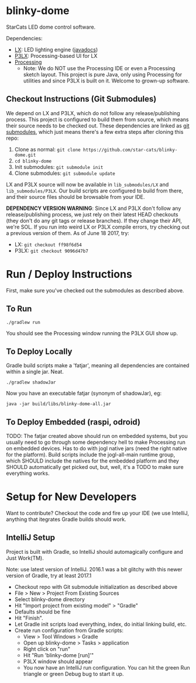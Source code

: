 # blinky-dome

StarCats LED dome control software.

Dependencies:
- [LX](https://github.com/heronarts/LX): LED lighting engine ([javadocs](http://heronarts.com/lx/api/index.html))
- [P3LX](https://github.com/heronarts/P3LX): Processing-based UI for LX
- [Processing](https://processing.org/)
  - Note: We do NOT use the Processing IDE or even a Processing sketch layout.  This project is pure Java, only using
    Processing for utilities and since P3LX is built on it.  Welcome to grown-up software.

## Checkout Instructions (Git Submodules)
We depend on LX and P3LX, which do not follow any release/publishing process.  This project is configured to build them
 from source, which means their source needs to be checked out.  These dependencies are linked as
 [git submodules](https://git-scm.com/book/en/v2/Git-Tools-Submodules), which just means there's a few extra steps
 after cloning this repo:

 1. Clone as normal: `git clone https://github.com/star-cats/blinky-dome.git`
 1. `cd blinky-dome`
 1. Init submodules: `git submodule init`
 1. Clone submodules: `git submodule update`

LX and P3LX source will now be available in `lib_submodules/LX` and `lib_submodules/P3LX`.  Our build scripts are
 configured to build from there, and their source files should be browsable from your IDE.

**DEPENDENCY VERSION WARNING**: Since LX and P3LX don't follow any release/publishing process, we just rely on their
latest HEAD checkouts (they don't do any git tags or release branches).  If they change their API, we're SOL.
If you run into weird LX or P3LX compile errors, try checking out a previous version of them.  As of June 18 2017, try:
  - LX: `git checkout ff98f6d54`
  - P3LX: `git checkout 9096d47b7`

# Run / Deploy Instructions

First, make sure you've checked out the submodules as described above.

## To Run
`./gradlew run`

You should see the Processing window running the P3LX GUI show up.

## To Deploy Locally
Gradle build scripts make a 'fatjar', meaning all dependencies are contained within a single jar.  Neat.

`./gradlew shadowJar`

Now you have an executable fatjar (synonym of shadowJar), eg:

`java -jar build/libs/blinky-dome-all.jar`

## To Deploy Embedded (raspi, odroid)
TODO: The fatjar created above should run on embedded systems, but you usually need to go through some dependency hell
 to make Processing run on embedded devices.  Has to do with jogl native jars (need the right native for the platform).
 Build scripts include the jogl-all-main runtime group, which SHOULD include the natives for the embedded platform and
 they SHOULD automatically get picked out, but, well, it's a TODO to make sure everything works.

# Setup for New Developers
Want to contribute?  Checkout the code and fire up your IDE (we use IntelliJ, anything that itegrates Gradle builds
should work.

## IntelliJ Setup
Project is built with Gradle, so IntelliJ should automagically configure and Just Work(TM).

Note: use latest version of IntelliJ.  2016.1 was a bit glitchy with this newer version of Gradle, try at least 2017.1

- Checkout repo with Git submodule initialization as described above
- File > New > Project From Existing Sources
- Select blinky-dome directory
- Hit "Import project from existing model" > "Gradle"
- Defaults should be fine
- Hit "Finish".
- Let Gradle init scripts load everything, index, do initial linking build, etc.
- Create run configuration from Gradle scripts:
  - View > Tool Windows > Gradle
  - Open up blinky-dome > Tasks > application
  - Right click on "run"
  - Hit "Run 'blinky-dome [run]'"
  - P3LX window should appear
  - You now have an IntelliJ run configuration.  You can hit the green Run triangle or green Debug bug to start it up.
